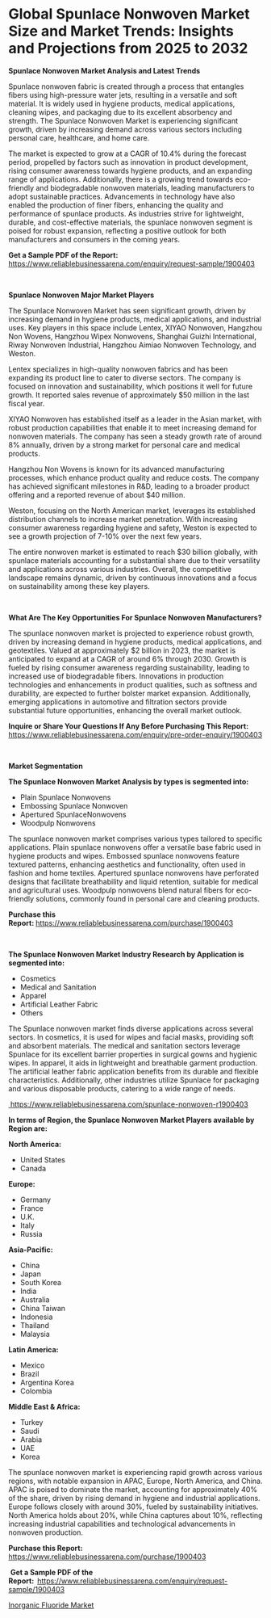 <p><h1>Global Spunlace Nonwoven Market Size and Market Trends: Insights and Projections from 2025 to 2032</h1></p><p><strong>Spunlace Nonwoven Market Analysis and Latest Trends</strong></p>
<p><p>Spunlace nonwoven fabric is created through a process that entangles fibers using high-pressure water jets, resulting in a versatile and soft material. It is widely used in hygiene products, medical applications, cleaning wipes, and packaging due to its excellent absorbency and strength. The Spunlace Nonwoven Market is experiencing significant growth, driven by increasing demand across various sectors including personal care, healthcare, and home care.</p><p>The market is expected to grow at a CAGR of 10.4% during the forecast period, propelled by factors such as innovation in product development, rising consumer awareness towards hygiene products, and an expanding range of applications. Additionally, there is a growing trend towards eco-friendly and biodegradable nonwoven materials, leading manufacturers to adopt sustainable practices. Advancements in technology have also enabled the production of finer fibers, enhancing the quality and performance of spunlace products. As industries strive for lightweight, durable, and cost-effective materials, the spunlace nonwoven segment is poised for robust expansion, reflecting a positive outlook for both manufacturers and consumers in the coming years.</p></p>
<p><strong>Get a Sample PDF of the Report:&nbsp;</strong> <a href="https://www.reliablebusinessarena.com/enquiry/request-sample/1900403?utm_campaign=1892&utm_medium=2&utm_source=Github&utm_content=ia&utm_term=02042025&utm_id=spunlace-nonwoven">https://www.reliablebusinessarena.com/enquiry/request-sample/1900403</a></p>
<p>&nbsp;</p>
<p><strong>Spunlace Nonwoven Major Market Players</strong></p>
<p><p>The Spunlace Nonwoven Market has seen significant growth, driven by increasing demand in hygiene products, medical applications, and industrial uses. Key players in this space include Lentex, XIYAO Nonwoven, Hangzhou Non Wovens, Hangzhou Wipex Nonwovens, Shanghai Guizhi International, Riway Nonwoven Industrial, Hangzhou Aimiao Nonwoven Technology, and Weston.</p><p>Lentex specializes in high-quality nonwoven fabrics and has been expanding its product line to cater to diverse sectors. The company is focused on innovation and sustainability, which positions it well for future growth. It reported sales revenue of approximately $50 million in the last fiscal year.</p><p>XIYAO Nonwoven has established itself as a leader in the Asian market, with robust production capabilities that enable it to meet increasing demand for nonwoven materials. The company has seen a steady growth rate of around 8% annually, driven by a strong market for personal care and medical products.</p><p>Hangzhou Non Wovens is known for its advanced manufacturing processes, which enhance product quality and reduce costs. The company has achieved significant milestones in R&D, leading to a broader product offering and a reported revenue of about $40 million.</p><p>Weston, focusing on the North American market, leverages its established distribution channels to increase market penetration. With increasing consumer awareness regarding hygiene and safety, Weston is expected to see a growth projection of 7-10% over the next few years.</p><p>The entire nonwoven market is estimated to reach $30 billion globally, with spunlace materials accounting for a substantial share due to their versatility and applications across various industries. Overall, the competitive landscape remains dynamic, driven by continuous innovations and a focus on sustainability among these key players.</p></p>
<p>&nbsp;</p>
<p><strong>What Are The Key Opportunities For Spunlace Nonwoven Manufacturers?</strong></p>
<p><p>The spunlace nonwoven market is projected to experience robust growth, driven by increasing demand in hygiene products, medical applications, and geotextiles. Valued at approximately $2 billion in 2023, the market is anticipated to expand at a CAGR of around 6% through 2030. Growth is fueled by rising consumer awareness regarding sustainability, leading to increased use of biodegradable fibers. Innovations in production technologies and enhancements in product qualities, such as softness and durability, are expected to further bolster market expansion. Additionally, emerging applications in automotive and filtration sectors provide substantial future opportunities, enhancing the overall market outlook.</p></p>
<p><strong>Inquire or Share Your Questions If Any Before Purchasing This Report:</strong> <a href="https://www.reliablebusinessarena.com/enquiry/pre-order-enquiry/1900403?utm_campaign=1892&utm_medium=2&utm_source=Github&utm_content=ia&utm_term=02042025&utm_id=spunlace-nonwoven">https://www.reliablebusinessarena.com/enquiry/pre-order-enquiry/1900403</a></p>
<p>&nbsp;</p>
<p><strong>Market Segmentation</strong></p>
<p><strong>The Spunlace Nonwoven Market Analysis by types is segmented into:</strong></p>
<p><ul><li>Plain Spunlace Nonwovens</li><li>Embossing Spunlace Nonwoven</li><li>Apertured SpunlaceNonwovens</li><li>Woodpulp Nonwovens</li></ul></p>
<p><p>The spunlace nonwoven market comprises various types tailored to specific applications. Plain spunlace nonwovens offer a versatile base fabric used in hygiene products and wipes. Embossed spunlace nonwovens feature textured patterns, enhancing aesthetics and functionality, often used in fashion and home textiles. Apertured spunlace nonwovens have perforated designs that facilitate breathability and liquid retention, suitable for medical and agricultural uses. Woodpulp nonwovens blend natural fibers for eco-friendly solutions, commonly found in personal care and cleaning products.</p></p>
<p><strong>Purchase this Report:&nbsp;</strong><a href="https://www.reliablebusinessarena.com/purchase/1900403?utm_campaign=1892&utm_medium=2&utm_source=Github&utm_content=ia&utm_term=02042025&utm_id=spunlace-nonwoven">https://www.reliablebusinessarena.com/purchase/1900403</a></p>
<p>&nbsp;</p>
<p><strong>The Spunlace Nonwoven Market Industry Research by Application is segmented into:</strong></p>
<p><ul><li>Cosmetics</li><li>Medical and Sanitation</li><li>Apparel</li><li>Artificial Leather Fabric</li><li>Others</li></ul></p>
<p><p>The Spunlace nonwoven market finds diverse applications across several sectors. In cosmetics, it is used for wipes and facial masks, providing soft and absorbent materials. The medical and sanitation sectors leverage Spunlace for its excellent barrier properties in surgical gowns and hygienic wipes. In apparel, it aids in lightweight and breathable garment production. The artificial leather fabric application benefits from its durable and flexible characteristics. Additionally, other industries utilize Spunlace for packaging and various disposable products, catering to a wide range of needs.</p></p>
<p><a href="https://www.reliablebusinessarena.com/spunlace-nonwoven-r1900403?utm_campaign=1892&utm_medium=2&utm_source=Github&utm_content=ia&utm_term=02042025&utm_id=spunlace-nonwoven">&nbsp;https://www.reliablebusinessarena.com/spunlace-nonwoven-r1900403</a></p>
<p><strong>In terms of Region, the Spunlace Nonwoven Market Players available by Region are:</strong></p>
<p>
    <p> <strong> North America: </strong>
        <ul>
            <li>United States</li>
            <li>Canada</li>
        </ul>
        </p> 
    <p> <strong> Europe: </strong>
        <ul>
            <li>Germany</li>
            <li>France</li>
            <li>U.K.</li>
            <li>Italy</li>
            <li>Russia</li>
        </ul>
        </p> 
    <p> <strong> Asia-Pacific: </strong>
        <ul>
            <li>China</li>
            <li>Japan</li>
            <li>South Korea</li>
            <li>India</li>
            <li>Australia</li>
            <li>China Taiwan</li>
            <li>Indonesia</li>
            <li>Thailand</li>
            <li>Malaysia</li>
        </ul>
        </p> 
    <p> <strong> Latin America: </strong>
        <ul>
            <li>Mexico</li>
            <li>Brazil</li>
            <li>Argentina Korea</li>
            <li>Colombia</li>
        </ul>
        </p> 
    <p> <strong> Middle East & Africa: </strong>
        <ul>
            <li>Turkey</li>
            <li>Saudi</li>
            <li>Arabia</li>
            <li>UAE</li>
            <li>Korea</li>
        </ul>
    </p>
    </p>
<p><p>The spunlace nonwoven market is experiencing rapid growth across various regions, with notable expansion in APAC, Europe, North America, and China. APAC is poised to dominate the market, accounting for approximately 40% of the share, driven by rising demand in hygiene and industrial applications. Europe follows closely with around 30%, fueled by sustainability initiatives. North America holds about 20%, while China captures about 10%, reflecting increasing industrial capabilities and technological advancements in nonwoven production.</p></p>
<p><strong>Purchase this Report: </strong><a href="https://www.reliablebusinessarena.com/purchase/1900403?utm_campaign=1892&utm_medium=2&utm_source=Github&utm_content=ia&utm_term=02042025&utm_id=spunlace-nonwoven">https://www.reliablebusinessarena.com/purchase/1900403</a></p>
<p>&nbsp;<strong>Get a Sample PDF of the Report:&nbsp;&nbsp;</strong><a href="https://www.reliablebusinessarena.com/enquiry/request-sample/1900403?utm_campaign=1892&utm_medium=2&utm_source=Github&utm_content=ia&utm_term=02042025&utm_id=spunlace-nonwoven">https://www.reliablebusinessarena.com/enquiry/request-sample/1900403</a></p>
<p><strong></strong></p>
<p><p><a href="https://github.com/provorikovar/Market-Research-Report-List-7/blob/main/inorganic-fluoride-market.md?utm_campaign=1892&utm_medium=2&utm_source=Github&utm_content=ia&utm_term=02042025&utm_id=spunlace-nonwoven">Inorganic Fluoride Market</a></p></p>